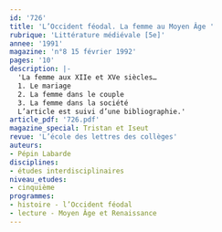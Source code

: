 ```yaml
---
id: '726'
title: 'L’Occident féodal. La femme au Moyen Âge '
rubrique: 'Littérature médiévale [5e]'
annee: '1991'
magazine: 'n°8 15 février 1992'
pages: '10'
description: |-
  'La femme aux XIIe et XVe siècles…
  1. Le mariage
  2. La femme dans le couple
  3. La femme dans la société
  L’article est suivi d’une bibliographie.'
article_pdf: '726.pdf'
magazine_special: Tristan et Iseut
revue: 'L’école des lettres des collèges'
auteurs:
- Pépin Labarde
disciplines:
- études interdisciplinaires
niveau_etudes:
- cinquième
programmes:
- histoire - l’Occident féodal
- lecture - Moyen Âge et Renaissance
---
```

